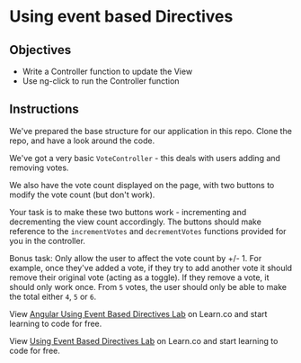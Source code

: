 # Using event based Directives

## Objectives

- Write a Controller function to update the View
- Use ng-click to run the Controller function

## Instructions

We've prepared the base structure for our application in this repo. Clone the repo, and have a look around the code.

We've got a very basic `VoteController` - this deals with users adding and removing votes.

We also have the vote count displayed on the page, with two buttons to modify the vote count (but don't work).

Your task is to make these two buttons work - incrementing and decrementing the view count accordingly. The buttons should make reference to the `incrementVotes` and `decrementVotes` functions provided for you in the controller.

Bonus task: Only allow the user to affect the vote count by +/- 1. For example, once they've added a vote, if they try to add another vote it should remove their original vote (acting as a toggle). If they remove a vote, it should only work once. From `5` votes, the user should only be able to make the total either `4`, `5` or `6`. 

<p data-visibility='hidden'>View <a href='https://learn.co/lessons/angular-using-event-directives-lab'>Angular Using Event Based Directives Lab</a> on Learn.co and start learning to code for free.</p>

<p data-visibility='hidden'>View <a href='https://learn.co/lessons/angular-using-event-directives-lab'>Using Event Based Directives Lab</a> on Learn.co and start learning to code for free.</p>
